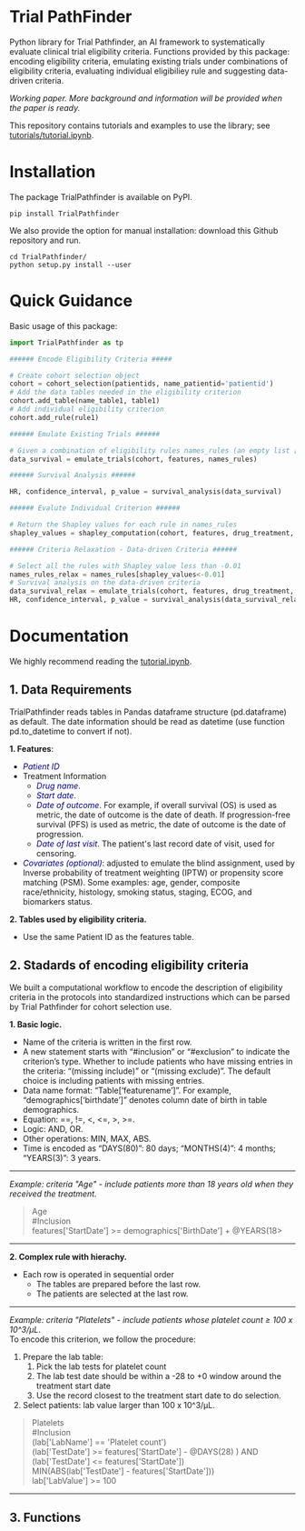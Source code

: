 # Trial PathFinder

Python library for Trial Pathfinder, an AI framework to systematically evaluate clinical trial eligibility criteria. Functions provided by this package: encoding eligibility criteria, emulating existing trials under combinations of eligibility criteria, evaluating individual eligibiliey rule and suggesting data-driven criteria.

*Working paper. More background and information will be provided when the paper is ready.*

This repository contains tutorials and examples to use the library; see [tutorials/tutorial.ipynb](https://github.com/RuishanLiu/TrialPathfinder/blob/master/tutorial/tutorial.ipynb).


# Installation

The package TrialPathfinder is available on PyPI.
```shell
pip install TrialPathfinder
```
    
We also provide the option for manual installation: download this Github repository and run.
```shell
cd TrialPathfinder/
python setup.py install --user
```

# Quick Guidance

Basic usage of this package:

```python
import TrialPathfinder as tp

###### Encode Eligibility Criteria #####

# Create cohort selection object
cohort = cohort_selection(patientids, name_patientid='patientid')
# Add the data tables needed in the eligibility criterion
cohort.add_table(name_table1, table1)
# Add individual eligibility criterion
cohort.add_rule(rule1)

###### Emulate Existing Trials ######

# Given a combination of eligibility rules names_rules (an empty list [] indicates fully-relaxed criteria), process patients features for survival analysis (features is pandas Dataframe by default).
data_survival = emulate_trials(cohort, features, names_rules)

###### Survival Analysis ######

HR, confidence_interval, p_value = survival_analysis(data_survival)

###### Evalute Individual Criterion ######

# Return the Shapley values for each rule in names_rules
shapley_values = shapley_computation(cohort, features, drug_treatment, drug_control, names_rules)

###### Criteria Relaxation - Data-driven Criteria ######

# Select all the rules with Shapley value less than -0.01
names_rules_relax = names_rules[shapley_values<-0.01]
# Survival analysis on the data-driven criteria
data_survival_relax = emulate_trials(cohort, features, drug_treatment, drug_control, names_rules_relax)
HR, confidence_interval, p_value = survival_analysis(data_survival_relax)

```

# Documentation


We highly recommend reading the [tutorial.ipynb](https://github.com/RuishanLiu/TrialPathfinder/blob/master/tutorial/tutorial.ipynb).


## 1. Data Requirements

TrialPathfinder reads tables in Pandas dataframe structure (pd.dataframe) as default. The date information should be read as datetime (use function pd.to_datetime to convert if not).

**1. Features**:
- <font color=darkblue>*Patient ID*</font>
- Treatment Information
    - <font color=darkblue>*Drug name*</font>.
    - <font color=darkblue>*Start date*</font>.
    - <font color=darkblue>*Date of outcome*</font>. For example, if overall survival (OS) is used as metric, the date of outcome is the date of death. If progression-free survival (PFS) is used as metric, the date of outcome is the date of progression.
    - <font color=darkblue>*Date of last visit*</font>. The patient's last record date of visit, used for censoring.
- <font color=darkblue>*Covariates (optional)*</font>: adjusted to emulate the blind assignment, used by Inverse probability of treatment weighting (IPTW) or propensity score matching (PSM). Some examples: age, gender, composite race/ethnicity, histology, smoking status, staging, ECOG, and biomarkers status.

**2. Tables used by eligibility criteria.**
- Use the same Patient ID as the features table.


## 2. Stadards of encoding eligibility criteria

We built a computational workflow to encode the description of eligibility criteria in the protocols into standardized instructions which can be parsed by Trial Pathfinder for cohort selection use. 

**1. Basic logic.**

- Name of the criteria is written in the first row.
- A new statement starts with “#inclusion” or “#exclusion” to indicate the criterion’s type. Whether to include patients who have missing entries in the criteria: “(missing include)” or “(missing exclude)”. The default choice is including patients with missing entries. 
- Data name format: “Table[‘featurename’]”. For example, “demographics[‘birthdate’]” denotes column date of birth in table demographics.
- Equation: ==, !=, <, <=, >, >=. 
- Logic: AND, OR.
- Other operations: MIN, MAX, ABS.
- Time is encoded as “DAYS(80)”: 80 days; “MONTHS(4)”: 4 months; “YEARS(3)”: 3 years.

---
*Example: criteria "Age" - include patients more than 18 years old when they received the treatment.*

> Age \
\#Inclusion \
features['StartDate'] >= demographics['BirthDate'] + @YEARS(18> 

---

**2. Complex rule with hierachy.**
- Each row is operated in sequential order
    - The tables are prepared before the last row. 
    - The patients are selected at the last row. 

---
*Example: criteria "Platelets" - include patients whose platelet count ≥ 100 x 10^3/μL*. \
To encode this criterion, we follow the procedure: 
1. Prepare the lab table: 
    1. Pick the lab tests for platelet count
    2. The lab test date should be within a -28 to +0 window around the treatment start date
    3. Use the record closest to the treatment start date to do selection.
2. Select patients: lab value larger than 100 x 10^3/μL.
> Platelets \
\#Inclusion \
(lab['LabName'] == 'Platelet count') \
(lab['TestDate'] >= features['StartDate'] - @DAYS(28) ) AND (lab['TestDate'] <= features['StartDate']) \
MIN(ABS(lab['TestDate'] - features['StartDate'])) \
lab['LabValue'] >= 100 
---

## 3. Functions
